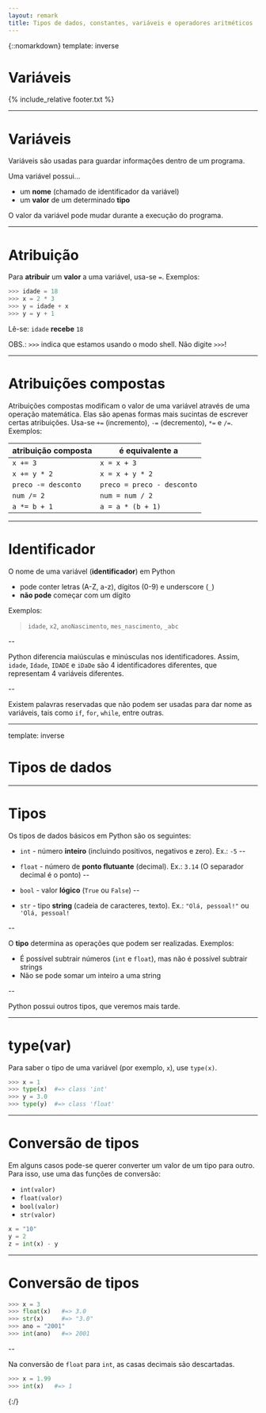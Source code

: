 ```yaml
---
layout: remark
title: Tipos de dados, constantes, variáveis e operadores aritméticos
---
```


{::nomarkdown}
template: inverse

# Variáveis

{% include_relative footer.txt %}

---
# Variáveis

Variáveis são usadas para guardar informações dentro de um programa.

Uma variável possui...

- um **nome** (chamado de identificador da variável)
- um **valor** de um determinado **tipo**

O valor da variável pode mudar durante a execução do programa.

---

# Atribuição

Para **atribuir** um **valor** a uma variável, usa-se `=`. Exemplos:

```python
>>> idade = 18
>>> x = 2 * 3
>>> y = idade + x
>>> y = y + 1
```

Lê-se: `idade` **recebe** `18`

OBS.: `>>>` indica que estamos usando o modo shell. Não digite `>>>`!

---

# Atribuições compostas

Atribuições compostas modificam o valor de uma variável através de uma operação matemática. Elas são apenas formas mais sucintas de escrever certas atribuições. Usa-se `+=` (incremento), `-=` (decremento), `*=` e `/=`. Exemplos:

| atribuição composta |      é equivalente a       |
|---------------------|----------------------------|
| `x += 3`            | `x = x + 3`                |
| `x += y * 2`        | `x = x + y * 2`            |
| `preco -= desconto` | `preco = preco - desconto` |
| `num /= 2`          | `num = num / 2`            |
| `a *= b + 1`        | `a = a * (b + 1)`          |

---

# Identificador

O nome de uma variável (**identificador**) em Python 

- pode conter letras (A-Z, a-z), dígitos (0-9) e underscore (`_`)
- **não pode** começar com um dígito

Exemplos:

> `idade`, `x2`, `anoNascimento`, `mes_nascimento`, `_abc`

--

Python diferencia maiúsculas e minúsculas nos identificadores. Assim, `idade`, `Idade`, `IDADE` e `iDaDe` são 4 identificadores diferentes, que representam 4 variáveis diferentes.

--

Existem palavras reservadas que não podem ser usadas para dar nome as variáveis, tais como `if`, `for`, `while`, entre outras.

---

template: inverse
# Tipos de dados

---
# Tipos

Os tipos de dados básicos em Python são os seguintes:

- `int` - número **inteiro** (incluindo positivos, negativos e zero). Ex.: `-5`
--

- `float` - número de **ponto flutuante** (decimal). Ex.: `3.14` (O separador decimal é o ponto)
--

- `bool` - valor **lógico** (`True` ou `False`)
--

- `str` - tipo **string** (cadeia de caracteres, texto). Ex.: `"Olá, pessoal!"` ou `'Olá, pessoal!`

--

O **tipo** determina as operações que podem ser realizadas. Exemplos:

- É possível subtrair números (`int` e `float`), mas não é possível subtrair strings
- Não se pode somar um inteiro a uma string

--

Python possui outros tipos, que veremos mais tarde.

---

# type(var)

Para saber o tipo de uma variável (por exemplo, `x`), use `type(x)`.

```python
>>> x = 1
>>> type(x)  #=> class 'int'
>>> y = 3.0
>>> type(y)  #=> class 'float'
```

---

# Conversão de tipos

Em alguns casos pode-se querer converter um valor de um tipo para outro. Para isso, use uma das funções de conversão:

- `int(valor)`
- `float(valor)`
- `bool(valor)`
- `str(valor)`

```python
x = "10"
y = 2
z = int(x) - y
```

---

# Conversão de tipos

```python
>>> x = 3
>>> float(x)   #=> 3.0
>>> str(x)     #=> "3.0"
>>> ano = "2001"
>>> int(ano)   #=> 2001
```

--

Na conversão de `float` para `int`, as casas decimais são descartadas.

```python
>>> x = 1.99
>>> int(x)   #=> 1
```

{:/}